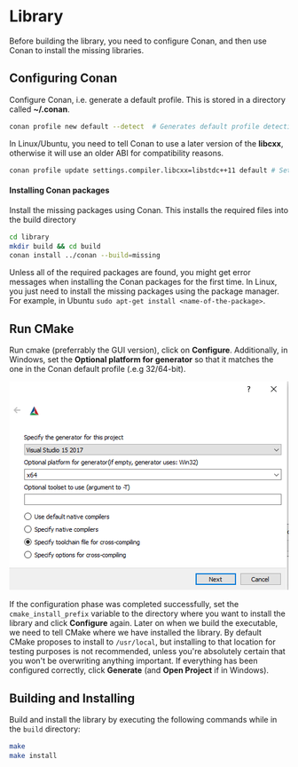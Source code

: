 # Library
Before building the library, you need to configure Conan, and then use Conan
to install the missing libraries.


## Configuring Conan
Configure Conan, i.e. generate a default profile. This is stored in a directory called **~/.conan**.

```bash
conan profile new default --detect  # Generates default profile detecting the system compiler
```

In Linux/Ubuntu, you need to tell Conan to use a later version of the **libcxx**, otherwise it will use an older ABI for compatibility reasons.

```bash
conan profile update settings.compiler.libcxx=libstdc++11 default # Sets libcxx to C++11 ABI
```

#### Installing Conan packages
Install the missing packages using Conan. This installs the required files into the build directory

```bash
cd library
mkdir build && cd build
conan install ../conan --build=missing
```

Unless all of the required packages are found, you might get error messages when installing the Conan packages for the first time. 
In Linux, you just need to install the missing packages using the package manager. For example, in Ubuntu `sudo apt-get install <name-of-the-package>`.

## Run CMake

Run cmake (preferrably the GUI version), click on **Configure**. Additionally, in Windows, set the **Optional platform for generator** so that it matches the one in the Conan default profile (.e.g 32/64-bit).

![image](cmake_configuration.png)

If the configuration phase was completed successfully, set the `cmake_install_prefix` variable to the directory where you want to install the library and click **Configure** again. Later on when we build
the executable, we need to tell CMake where we have installed the library. By default CMake proposes to install to `/usr/local`, but installing to that location for testing purposes is not recommended, unless you're
absolutely certain that you won't be overwriting anything important. If everything has been configured correctly, click **Generate** (and **Open Project** if in Windows).

## Building and Installing

Build and install the library by executing the following commands while in the `build` directory:

```bash
make
make install
```

